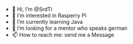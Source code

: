 - 👋 Hi, I’m @SrdTi
- 👀 I’m interested in Rasperry Pi
- 🌱 I’m currently learning Java
- 💞️ I’m looking for a mentor who speaks german 
- 📫 How to reach me: send me a Message

<!---
SrdTi/SrdTi is a ✨ special ✨ repository because its `README.md` (this file) appears on your GitHub profile.
You can click the Preview link to take a look at your changes.
--->
